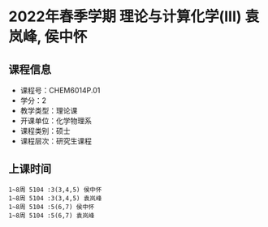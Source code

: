 # 2022年春季学期 理论与计算化学(III) 袁岚峰, 侯中怀






## 课程信息

- 课程号：CHEM6014P.01
- 学分：2
- 教学类型：理论课
- 开课单位：化学物理系
- 课程类别：硕士
- 课程层次：研究生课程

## 上课时间

```
1~8周 5104 :3(3,4,5) 侯中怀
1~8周 5104 :3(3,4,5) 袁岚峰
1~8周 5104 :5(6,7) 侯中怀
1~8周 5104 :5(6,7) 袁岚峰
```

